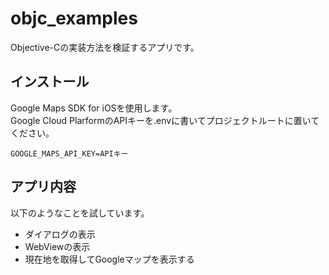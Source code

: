 # objc_examples

Objective-Cの実装方法を検証するアプリです。

## インストール

Google Maps SDK for iOSを使用します。<br/>
Google Cloud PlarformのAPIキーを.envに書いてプロジェクトルートに置いてください。

```
GOOGLE_MAPS_API_KEY=APIキー
```

## アプリ内容

以下のようなことを試しています。

- ダイアログの表示
- WebViewの表示
- 現在地を取得してGoogleマップを表示する
